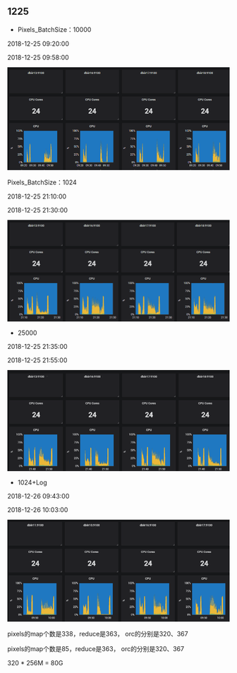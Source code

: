 ## 1225

- Pixels_BatchSize：10000

2018-12-25 09:20:00

2018-12-25 09:58:00

![1545745221967](assets/1545745221967.png)



Pixels_BatchSize：1024

2018-12-25 21:10:00

2018-12-25 21:30:00

![1545745173415](assets/1545745173415.png)

- 25000

2018-12-25 21:35:00

2018-12-25 21:55:00

![1545746170969](assets/1545746170969.png)

- 1024+Log

2018-12-26 09:43:00

2018-12-26 10:03:00

![1545791750297](assets/1545791750297.png)



pixels的map个数是338，reduce是363，  orc的分别是320、367

pixels的map个数是85，reduce是363，  orc的分别是320、367

320 * 256M = 80G